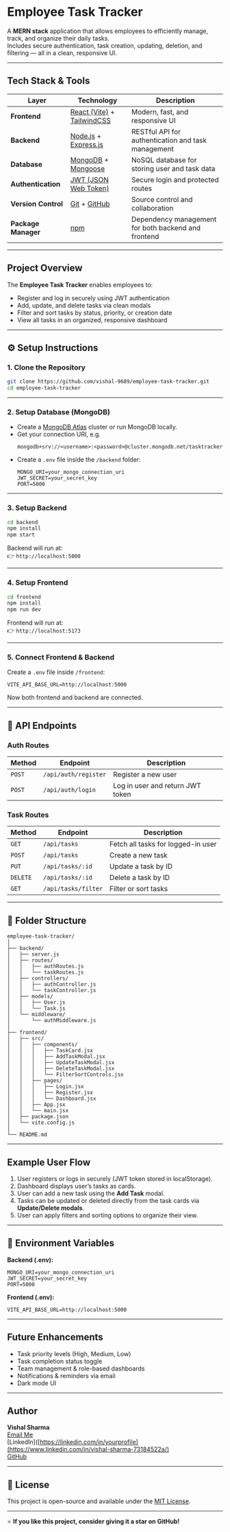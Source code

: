 #  Employee Task Tracker

A **MERN stack** application that allows employees to efficiently manage, track, and organize their daily tasks.  
Includes secure authentication, task creation, updating, deletion, and filtering — all in a clean, responsive UI.

---

##  Tech Stack & Tools

| Layer | Technology | Description |
|-------|-------------|-------------|
| **Frontend** | [React (Vite)](https://vitejs.dev/) + [TailwindCSS](https://tailwindcss.com/) | Modern, fast, and responsive UI |
| **Backend** | [Node.js](https://nodejs.org/) + [Express.js](https://expressjs.com/) | RESTful API for authentication and task management |
| **Database** | [MongoDB](https://www.mongodb.com/) + [Mongoose](https://mongoosejs.com/) | NoSQL database for storing user and task data |
| **Authentication** | [JWT (JSON Web Token)](https://jwt.io/) | Secure login and protected routes |
| **Version Control** | [Git](https://git-scm.com/) + [GitHub](https://github.com/) | Source control and collaboration |
| **Package Manager** | [npm](https://www.npmjs.com/) | Dependency management for both backend and frontend |

---

##  Project Overview

The **Employee Task Tracker** enables employees to:
-  Register and log in securely using JWT authentication  
-  Add, update, and delete tasks via clean modals  
-  Filter and sort tasks by status, priority, or creation date  
-  View all tasks in an organized, responsive dashboard  

---

## ⚙️ Setup Instructions

### **1. Clone the Repository**
```bash
git clone https://github.com/vishal-9689/employee-task-tracker.git
cd employee-task-tracker
```

---

### **2. Setup Database (MongoDB)**
- Create a [MongoDB Atlas](https://www.mongodb.com/atlas/database) cluster or run MongoDB locally.
- Get your connection URI, e.g.
  ```
  mongodb+srv://<username>:<password>@cluster.mongodb.net/tasktracker
  ```
- Create a `.env` file inside the `/backend` folder:
  ```env
  MONGO_URI=your_mongo_connection_uri
  JWT_SECRET=your_secret_key
  PORT=5000
  ```

---

### **3. Setup Backend**
```bash
cd backend
npm install
npm start
```
Backend will run at:  
👉 `http://localhost:5000`

---

### **4. Setup Frontend**
```bash
cd frontend
npm install
npm run dev
```
Frontend will run at:  
👉 `http://localhost:5173`

---

### **5. Connect Frontend & Backend**
Create a `.env` file inside `/frontend`:
```env
VITE_API_BASE_URL=http://localhost:5000
```
Now both frontend and backend are connected.

---

## 📡 API Endpoints

### **Auth Routes**
| Method | Endpoint | Description |
|--------|-----------|-------------|
| `POST` | `/api/auth/register` | Register a new user |
| `POST` | `/api/auth/login` | Log in user and return JWT token |

### **Task Routes**
| Method | Endpoint | Description |
|--------|-----------|-------------|
| `GET` | `/api/tasks` | Fetch all tasks for logged-in user |
| `POST` | `/api/tasks` | Create a new task |
| `PUT` | `/api/tasks/:id` | Update a task by ID |
| `DELETE` | `/api/tasks/:id` | Delete a task by ID |
| `GET` | `/api/tasks/filter` | Filter or sort tasks |

---

## 🧱 Folder Structure

```
employee-task-tracker/
│
├── backend/
│   ├── server.js
│   ├── routes/
│   │   ├── authRoutes.js
│   │   └── taskRoutes.js
│   ├── controllers/
│   │   ├── authController.js
│   │   └── taskController.js
│   ├── models/
│   │   ├── User.js
│   │   └── Task.js
│   └── middleware/
│       └── authMiddleware.js
│
├── frontend/
│   ├── src/
│   │   ├── components/
│   │   │   ├── TaskCard.jsx
│   │   │   ├── AddTaskModal.jsx
│   │   │   ├── UpdateTaskModal.jsx
│   │   │   ├── DeleteTaskModal.jsx
│   │   │   └── FilterSortControls.jsx
│   │   ├── pages/
│   │   │   ├── Login.jsx
│   │   │   ├── Register.jsx
│   │   │   └── Dashboard.jsx
│   │   ├── App.jsx
│   │   └── main.jsx
│   ├── package.json
│   └── vite.config.js
│
└── README.md
```

---

##  Example User Flow

1. User registers or logs in securely (JWT token stored in localStorage).  
2. Dashboard displays user’s tasks as cards.  
3. User can add a new task using the **Add Task** modal.  
4. Tasks can be updated or deleted directly from the task cards via **Update/Delete modals**.  
5. User can apply filters and sorting options to organize their view.  

---

## 🧰 Environment Variables

**Backend (.env):**
```env
MONGO_URI=your_mongo_connection_uri
JWT_SECRET=your_secret_key
PORT=5000
```

**Frontend (.env):**
```env
VITE_API_BASE_URL=http://localhost:5000
```

---

##  Future Enhancements

-  Task priority levels (High, Medium, Low)
-  Task completion status toggle
-  Team management & role-based dashboards
-  Notifications & reminders via email
-  Dark mode UI

---

##  Author

**Vishal Sharma**  
 [Email Me](mailto:panditvisha1364@gmail.com)  
 [LinkedIn]([https://linkedin.com/in/yourprofile](https://www.linkedin.com/in/vishal-sharma-73184522a/)  
 [GitHub](https://github.com/vishal-9689)

---

## 🪪 License

This project is open-source and available under the [MIT License](LICENSE).

---

⭐ **If you like this project, consider giving it a star on GitHub!**
